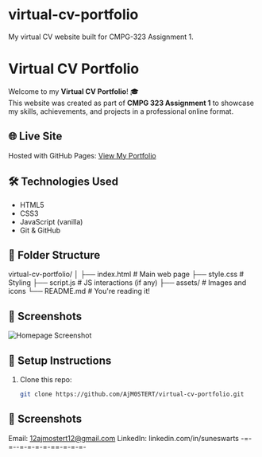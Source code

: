 # virtual-cv-portfolio
My virtual CV website built for CMPG-323 Assignment 1.


# Virtual CV Portfolio

Welcome to my **Virtual CV Portfolio**! 🎓  
This website was created as part of **CMPG 323 Assignment 1** to showcase my skills, achievements, and projects in a professional online format.

## 🌐 Live Site
Hosted with GitHub Pages: [View My Portfolio](https://github.com/AjM0STERT/virtual-cv-portfolio.git)

## 🛠 Technologies Used
- HTML5
- CSS3
- JavaScript (vanilla)
- Git & GitHub

## 📁 Folder Structure
virtual-cv-portfolio/
│
├── index.html # Main web page
├── style.css # Styling
├── script.js # JS interactions (if any)
├── assets/ # Images and icons
└── README.md # You're reading it!


## 📸 Screenshots
![Homepage Screenshot](assets/screenshot.png)

## 🔧 Setup Instructions
1. Clone this repo:
   ```bash
   git clone https://github.com/AjM0STERT/virtual-cv-portfolio.git


## 📸 Screenshots
Email: 12ajmostert12@gmail.com
LinkedIn: linkedin.com/in/suneswarts -=-=--=-=-=-=-==-=-=-=-